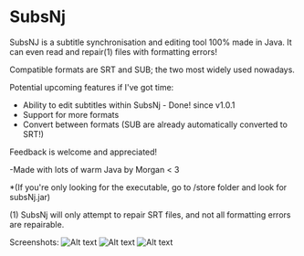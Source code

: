 # SubsNj
SubsNJ is a subtitle synchronisation and editing tool 100% made in Java.
It can even read and repair(1) files with formatting errors!

Compatible formats are SRT and SUB; the two most widely used nowadays.

Potential upcoming features if I've got time:
* Ability to edit subtitles within SubsNj - Done! since v1.0.1
* Support for more formats
* Convert between formats (SUB are already automatically converted to SRT!)

Feedback is welcome and appreciated!

-Made with lots of warm Java by Morgan < 3

*(If you're only looking for the executable, go to /store folder and look for subsNj.jar)

(1) SubsNj will only attempt to repair SRT files, and not all formatting errors are repairable.

Screenshots:
![Alt text](http://i.imgur.com/BosOSkB.png "A file ready to be synchronised")
![Alt text](http://i.imgur.com/ttSpFRF.png "Using the built-in editor")
![Alt text](http://i.imgur.com/82pKj6w.png "SubsNj performing repairs on a file with formatting errors")
